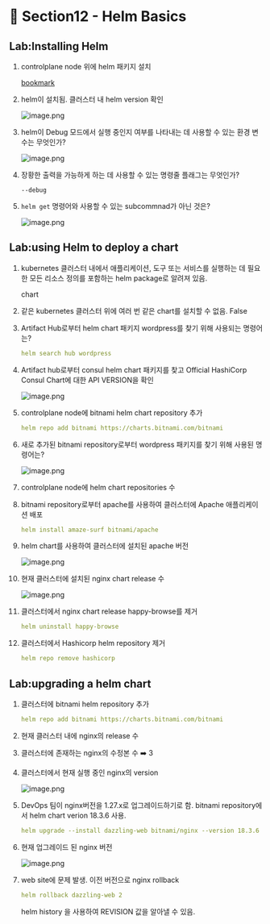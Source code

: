 # 🍨 Section12 - Helm Basics

## Lab:Installing Helm

1. controlplane node 위에 helm 패키지 설치

    [bookmark](https://helm.sh/docs/intro/install/#from-script)

2. helm이 설치됨. 클러스터 내 helm version 확인

    ![image.png](https://prod-files-secure.s3.us-west-2.amazonaws.com/b2ea2032-00e9-4883-a13b-cb03cf5b2334/c9bdd932-487b-48fe-a79d-59ac5065d76a/image.png?X-Amz-Algorithm=AWS4-HMAC-SHA256&X-Amz-Content-Sha256=UNSIGNED-PAYLOAD&X-Amz-Credential=ASIAZI2LB466T22NREUM%2F20250329%2Fus-west-2%2Fs3%2Faws4_request&X-Amz-Date=20250329T140842Z&X-Amz-Expires=3600&X-Amz-Security-Token=IQoJb3JpZ2luX2VjEAwaCXVzLXdlc3QtMiJHMEUCIQDSgWJB0KExk2udF84gnllsytYFr6sLu4sY9LL6O6lXqwIgUC8otS5QjarABeCj1xlrrbi6sWz6ik9n4tZ1YB%2BynFMq%2FwMIdRAAGgw2Mzc0MjMxODM4MDUiDIAdWHirzW%2BOjX2ObSrcA7DGbZETdjy5taFBxxMbOwuvpPioFwSfc1L%2BcJ4piZHvJhLz6eA4AbG5aaaiiWI2FJQYIB%2FhMvWeB206qwndrI6ZDDcHMve3884X7nLTtNw4GN2kipu6CXgSw%2BHsChu%2BtM6UXR9t%2FXx85xSdWEfd2SzLhiXRm6tz%2B3oyOc%2FUH0cE0jZurBxIUmFdp%2Fu4RWK%2B8li7%2B1C72ZQLmiTpOhSuZKMFiT9gJjkuA%2BIQbDFI89DPADNLAyK3JYniadZBGsWi36DyguhhRq7Q3Bzc4o0tGWUBowXVHAUEd283sGCpClZa9q0%2F%2Fql12EI%2BjYdlseVAHoZ9rDajx2xyLmk23Kfq85g53PlBGZh525oRImBPmes2NdCU5VHSTxdO3i7MXG8vkpP6q%2Fq0gKYPne49wOCWApcpyJVZT7eC7no1Rz8XbZ4xD990Vu3mEY0OUbYXOvAmWVDTtG5kWVi0MRzsWlw8WPsLHCWVu05RhcLMGCcZ%2F6RwtFjxeFAJo%2BATyPVTYifpPXhLKKZS9Cj%2BAxbxCtw54%2FXrFl00uRLxcnNqwA2znUH02nv5B9Lpdguv2Qnj7cDIA8F1MjvK3aXSDSUMlU8lSKa893%2BW%2BBsGh8F8G3HJQ52HT7QI8osyFXqO1H8QMPW0n78GOqUB2cQFbnB4qcc5YiHy8VXA6TN1XPxaLJkNiW6dsnyVS5mdrxSFdxtJeuGYkKw8EnEgjLxrBoWuKUVDqnb5XFAf4rY%2FfAgozSuFdx0MwHx3vbL2dsFrnjmEmUVlarzfjmTTGj%2BGCxbAfilfi1dekJBmGddcnC2IBrnjchj0fMBQtuesPiCpdsA%2BKW6lLvnMG2xohTxniRUY6UkoNXoKsIcZMETaoEbw&X-Amz-Signature=5d21aabe4ef1a86cde58331b26d437d6e0c6ae1d2de11420f9f285b700106043&X-Amz-SignedHeaders=host&x-id=GetObject)

3. helm이 Debug 모드에서 실행 중인지 여부를 나타내는 데 사용할 수 있는 환경 변수는 무엇인가?

    ![image.png](https://prod-files-secure.s3.us-west-2.amazonaws.com/b2ea2032-00e9-4883-a13b-cb03cf5b2334/69ca795c-9f38-4d08-ab29-52d6ec8dfe45/image.png?X-Amz-Algorithm=AWS4-HMAC-SHA256&X-Amz-Content-Sha256=UNSIGNED-PAYLOAD&X-Amz-Credential=ASIAZI2LB466ZH2EOTS5%2F20250329%2Fus-west-2%2Fs3%2Faws4_request&X-Amz-Date=20250329T140842Z&X-Amz-Expires=3600&X-Amz-Security-Token=IQoJb3JpZ2luX2VjEAwaCXVzLXdlc3QtMiJGMEQCIAETUotM4ziJF4TcT5k1Rd79OoWAWw1BK0PCuCHmVjlWAiBo98%2FTQtvykCW4WP7HjHost0De8qm9pnq0TNDH6WPIuyr%2FAwh1EAAaDDYzNzQyMzE4MzgwNSIMaTo5fqvkeQmU%2BvnbKtwDfMeGht4drCq%2FUwVUv3tJ82IjjVBDiehQani7dLYBFdB8P30Uul3rG%2F3pNSHRdd%2FICvexs9uVuNZ%2FTBw%2FbxnkXZmdK2hI3sBsN6KnkeLcFoza%2BHaS1DOYDJHyJ9zfK%2FVH6p8vmNdL5gZbcA9r5%2F%2Fcq2jbKx6Elk4lVRT4xL6fBN6L0HHakVlvXEiRB4%2FU%2BAtS7sHnjfoLg9T%2BDsArqs5dOf5gt0TG5np4vxOCDXOdzgPHcRUc%2BuhO8Nk2%2BQJReLJMme0dzOXqPPg089BxMMnsz4VCAbMXsC4aOsLGJdWTWKauQMgmRkDk2Y6SInDJfEC8AxRhvx9GVHoWcGGl%2FDB692PQGJcwVDP9mjZAjmsxOumbnXfVdkopYf5WxZyxp%2BHTRP4zeKrUvvREqIjod%2B91Me5InRChbTQ41aaiNj1xf2%2FLxS42JacoiQehrJECZbn74wBU55iwbW2UMwDW82jW%2Byk9eJ0xlRnNCh966csvKyKRr3AtlsWP95yTSZ%2B5ZKOECHINliC54VJL%2BOW3M6TMv71uFKVUr7thZ831pGYXfjbdo%2B8Orno6QxgRiNrZquJEanrFDJD5fp8DsX7ccp%2BwDR9mETSuXUaackl5jOYSf1nS08dsLyLsSIvtZBYwl7WfvwY6pgFaRNQnEHUaumlCbD6XQU6n9aW9cAaMadvqqHEgspXd8u31WpqjRMMWDkTKKZtFP3AN2S1m0fNnlnj5sqRSjXEfSfg61S141EP1fgFi4e0VRkBPK0Wj5yGMDWp1NIE0Fz267K0j%2FRlR6GeO9NZ5dfwgYqxDkBzE2HGYTDkKw3p3S40P29hE8c6DgHe%2F%2FFiIiWXPArTLXdbFcIVRi2XQ79DuEQCyQrXQ&X-Amz-Signature=c6aa0949b3518822cb2cb6db3bc796f7c9152adf3fba630c6039255f2185ed1e&X-Amz-SignedHeaders=host&x-id=GetObject)

4. 장황한 출력을 가능하게 하는 데 사용할 수 있는 명령줄 플래그는 무엇인가?

    `--debug`

5. `helm get` 명령어와 사용할 수 있는 subcommnad가 아닌 것은?

    ![image.png](https://prod-files-secure.s3.us-west-2.amazonaws.com/b2ea2032-00e9-4883-a13b-cb03cf5b2334/8b4d92de-2e0c-42f2-8ca2-402d161402a4/image.png?X-Amz-Algorithm=AWS4-HMAC-SHA256&X-Amz-Content-Sha256=UNSIGNED-PAYLOAD&X-Amz-Credential=ASIAZI2LB466ZZL3IXT5%2F20250329%2Fus-west-2%2Fs3%2Faws4_request&X-Amz-Date=20250329T140843Z&X-Amz-Expires=3600&X-Amz-Security-Token=IQoJb3JpZ2luX2VjEAwaCXVzLXdlc3QtMiJHMEUCIHs3Yz1cPvNqWjlPqVTeSTr0aDSHszfV%2FnLi1VIxmN%2BYAiEAhkDDzXJ0hvURdUOO%2FbxhMb3f1sz3A0RJbaG2gNIJiRMq%2FwMIdRAAGgw2Mzc0MjMxODM4MDUiDPhM9IFDesUQlar07ircA%2BSEnobS45%2Bk%2Fy%2FBy1sXG4cR%2BKjRShPy9Hgu%2B1zOmbpSIucag7GoW2XKQ9AifmEW4qJDKOZH1LwiOaXfls%2FRqV0kKNj0DybC9MbUnUrHJaVo1qvFpeTEelUpzQrs%2FxNsckuhLs6drXz06RIdRpIGi8tqtKHwgC9Jlov8IviyOkWoxGVbP2zVRuX91yMr32xYHQz9tL8yV7R4c69aOpvj4xD9CexFHShm0Bb4U35vTBVxuFpILl9B72qmMERuB2keXxbmB9g%2FUoLsB1rf%2F9rJKsY9vkl%2BXxibbOjduQzhpKghBiwdBUP6gmjhS%2B25GCJHsnWnRApnkFrEKoz9W%2B29S6olCqhORxK2LvkZW%2FfnTWbfx%2BKEBDeFgg0M%2Fd%2B9yCEEi3OHVghNdf4CGoMohN69Ukn%2BnzbdSWQ6%2F4FGt8PsuSLgZjHTDTNAlshzJG9XavnSQ7B73tKZHzv%2FKbH6cBCMDqFyFgbW0aI8k0xLuWWyjGt0t4eOuvxLfYeH5rJs4f4g4bP4Scm%2BV6SuB5ljWhW%2B7pny%2F732uBHexDQTV8mkQaBTiyqN3T9hnGLsdAczK%2FtcvclTxBXWI2%2BliSFIrtD7fq0Ntybk8ux2V7ppjCcCvKeNsDZXLlDFWU%2FzpMEkMJW1n78GOqUBZ%2BExDEIsliqBpKiznsfDAwIaedQtzLc4jyKQCxPzOYc%2BEvebgfzLKpgQ7Mcrhuv2T1wZRogw1R0ZlPpEC9TuT%2BxdbKOHpHXGr0p1fw5Dl3VxOnnDeBsDI0WQ0XLUS0f51ikGCm5D0DQNkt9w7cnoKCY7XUIk%2Bhc0hnL%2BgCcrcJds4xTqu9ouuJMa3oDmHInKb6vvatbQhIMoxQegi6tkJ3CjvHYN&X-Amz-Signature=e65154b0bbf455ae2de3b7c2b8663779b8157a747ad31c5b3faedbc30dba9092&X-Amz-SignedHeaders=host&x-id=GetObject)


## Lab:using Helm to deploy a chart

1. kubernetes 클러스터 내에서 애플리케이션, 도구 또는 서비스를 실행하는 데 필요한 모든 리소스 정의를 포함하는 helm package로 알려져 있음.

    chart

2. 같은 kubernetes 클러스터 위에 여러 번 같은 chart를 설치할 수 없음. False
3. Artifact Hub로부터 helm chart 패키지 wordpress를 찾기 위해 사용되는 명령어는?

    ```yaml
    helm search hub wordpress
    ```

4. Artifact hub로부터 consul helm chart 패키지를 찾고 Official HashiCorp Consul Chart에 대한 API  VERSION을 확인

    ![image.png](https://prod-files-secure.s3.us-west-2.amazonaws.com/b2ea2032-00e9-4883-a13b-cb03cf5b2334/930692cd-425e-4e23-9c1b-928f9f1e131a/image.png?X-Amz-Algorithm=AWS4-HMAC-SHA256&X-Amz-Content-Sha256=UNSIGNED-PAYLOAD&X-Amz-Credential=ASIAZI2LB466X57X6MB4%2F20250329%2Fus-west-2%2Fs3%2Faws4_request&X-Amz-Date=20250329T140843Z&X-Amz-Expires=3600&X-Amz-Security-Token=IQoJb3JpZ2luX2VjEAwaCXVzLXdlc3QtMiJHMEUCIQD%2BBVngoYQ18xfhIJ4juFsr97Z93zwwgpFsgozfvek%2B4QIgbAB6jUqXwN7hqgL9fmGfvilEZHaQjjV87DJifIeJBVAq%2FwMIdRAAGgw2Mzc0MjMxODM4MDUiDJy6Z6YHvQ2mDMefdyrcA1Qp4bA6ivy4VfRtpafnS%2BLvpKZ3BcQXIgeKIbTJv%2B%2FoAUJXJvKs4wtZthaFXgG0oRbrk8CqNHHBopmMZpZhIynM%2Br8e39HxpHKlLuWFT560eKQ1VYhtoT41I3BKpiImFr2nU%2Fr66TVd4OiCo8sUVi%2B0%2FB4Fr5wDMnpzxwncYxKAViTydO2CLTQDbfjlYmiGIDjK7YOIWBJGLNda9MO0oz3w7MRaGIEpwwtjoVQZjn9kVz6dz4lgRat6G5yBX%2BUq1JSZ%2BKVdEC1TQyBbovyNYdRN4TRq9ESDPhs5j4RpVAsKUVg3oOIpRW87WEy6VceDxsCbw5WDzT5oMR2Oe%2BvPOEhnhyq26qlv7o%2BuvePVXgy41tZ3Xcm9mOhluzY2sdjm9Qvs7aKFV6uWMlL1JEBSuF%2FN9ksp7xI%2Be%2FPwa9eAyQ%2FOu23CxvEz2HEtZ8FqAbf3sZl6x1hNhECK3gU9aOvNsGJ0KGLBagbn5CgXhg6gI7v9NnEqqHw8d%2FNWX9TGH3dKjT4Oae2ZyDUay6SjiivzGEW%2F6yIfzDu2tcrWgCXn1umPvDmdHy9ffO%2BGfopbT50JXJlvj1noHVLamIg2CwOdMfVvt6YoGKg80nqgkaAA9vV7%2B8U3EmANZU0V6If2MIC1n78GOqUBpj48Q0melTdvUmG9jDet2h8kxwcaYZICT2lKz%2F3%2Fjazlg%2B7aKrILYugNzLp3%2FKHh0WAMLsB7ubNVst5wILSiRaeCouKnnP4gzu5Jg1JycDF5YP5PFZ%2Fy4ucCYFBcNHpYuZLYrpEEfFj6gUyIiOWIWdsRKFwuETzr0Rc0ktDxgtzHlEX9beFjDmhzt3XAaGpmuqBgPXnmUkCRcihM04HCU1BftuuF&X-Amz-Signature=d61a58d13ed0d95ad5aed8afaf40312ce2e4da3948c35b534713336ddf688617&X-Amz-SignedHeaders=host&x-id=GetObject)

5. controlplane node에 bitnami helm chart repository 추가

    ```yaml
    helm repo add bitnami https://charts.bitnami.com/bitnami
    ```

6. 새로 추가된 bitnami repository로부터 wordpress 패키지를 찾기 위해 사용된 명령어는?

    ![image.png](https://prod-files-secure.s3.us-west-2.amazonaws.com/b2ea2032-00e9-4883-a13b-cb03cf5b2334/048cc660-48fe-40f7-9e95-b0f2f327e878/image.png?X-Amz-Algorithm=AWS4-HMAC-SHA256&X-Amz-Content-Sha256=UNSIGNED-PAYLOAD&X-Amz-Credential=ASIAZI2LB466Z75N37TJ%2F20250329%2Fus-west-2%2Fs3%2Faws4_request&X-Amz-Date=20250329T140844Z&X-Amz-Expires=3600&X-Amz-Security-Token=IQoJb3JpZ2luX2VjEAwaCXVzLXdlc3QtMiJHMEUCIHYw6URcPDhfk8UAcYu6kqyP%2FQ6JhYBercvG5eifnFbmAiEAyvGs36cUvDpnDxxhetRp%2FooyWolVojT8K1cQKY%2F9Jjoq%2FwMIdRAAGgw2Mzc0MjMxODM4MDUiDF2NYgUM7rFYNPCtWyrcA%2BnBvJBwDATdQ9VCAWkamD7i5ZfBqLnnZurFEbHs5a%2FEy564k7TPrFPfYF0tPvoMbGIY%2BXAID7GapxsOa8YpXsz1oUv3jJvBZmeKagBiOHI1qZG72WRs3mjkYbWTHHDefAAvEmkypSmAVwtvf9bi2pUxE5ilbXroFnPlEAsEs60fjv3y7SSmZvDHd%2BgzDZ5mQfbQC6F0vPTk%2Ba9p4TEZPoyr6Tdn2ba6wRu%2Bsk%2F4wMAOSi%2BmonRG512Dz%2Bph1HfuOkz3fMjpp89xaxldamoociLIdAJwJFwY5WWnKKq%2BQGALSYt7ZyHA6Sak74SdWDFfCIcnSj77t5bcJJWuOdfbalFQGvZ%2B22WJtJMDHdKdHZP3USidkpZTaCFhOWjquaP3BJ7iKmGNZaeExZH6cyr1b4rWsx2AmjLyVigmkmH%2FF2F7zE2ML0YhrwZ79DiH4N%2F4yRJCZLODQw2JNymNJiBBxteNnxDs40eOCunACJRuB4UXx1dt2zt3R5u1bGQrqHArsRCWQpinNEPXU0SjB7Pmn1kVknrb80eG4pImcDKnnpYIYgBKBiIYZ7OuWXSZaKYZcsQ2hCM9Lk081UeWMDflYfsXBGLua2pZ3q5rl2tXYe2jjT5cyZSq1SH4lp2UML61n78GOqUBCLidz43a4KYiyFgEDylElT4P6Jz6CkAm6IDi58YFPX1M1RgZn71e9V4s%2FtJ7oNVdd49t0uCCCPhpawLUcgHFQt2oUyYulvzoFxMaVVSlA%2Fkvp%2FUgvu5zSYVSTBXwsuC0lk2V5wZbSst3%2F9HnIYYzrZ0g0l46A90pl573ZvZOAZeBMniX6trpBt4VpwVxAWlJpWIht8rEpyX9eoWVmd%2BgGxiGLJYL&X-Amz-Signature=29eeb37796891b1d0a0f05ba80b03becc985c2dedfd537609bd8120046888d74&X-Amz-SignedHeaders=host&x-id=GetObject)

7. controlplane node에 helm chart repositories 수
8. bitnami repository로부터 apache를 사용하여 클러스터에 Apache 애플리케이션 배포

    ```yaml
    helm install amaze-surf bitnami/apache
    ```

9. helm chart를 사용하여 클러스터에 설치된 apache 버전

    ![image.png](https://prod-files-secure.s3.us-west-2.amazonaws.com/b2ea2032-00e9-4883-a13b-cb03cf5b2334/e38adf70-0b48-42cc-9fc1-c4beff4e690a/image.png?X-Amz-Algorithm=AWS4-HMAC-SHA256&X-Amz-Content-Sha256=UNSIGNED-PAYLOAD&X-Amz-Credential=ASIAZI2LB466QWXFL3TI%2F20250329%2Fus-west-2%2Fs3%2Faws4_request&X-Amz-Date=20250329T140846Z&X-Amz-Expires=3600&X-Amz-Security-Token=IQoJb3JpZ2luX2VjEAwaCXVzLXdlc3QtMiJHMEUCIDSH%2F0Yrs95B9LRQjS4XegIPjHWg%2BUBlFh6G1EJw7F%2BXAiEAyUSoiwPBaqpadQpClnKhEGG5BdJhk946874Mdrrtatkq%2FwMIdRAAGgw2Mzc0MjMxODM4MDUiDE320jfuku%2BUIUIxDSrcA92ASsLCUa82R79ACZlbhUl9PZo1UBP%2BSqg0OC5PxWA2K4k1FZplkjuYEdCWo58QV%2FG8WewTFn8nk7c1MoCCvQWUEm5KRx9tDPaPRjpuTOA0hl1aOwc80MrjStRcRx5pQsmcqql2TDNvbd2Qh8UG7XCKaZWsqo84qA5uxoeLsHoyBRPX87mfK%2BnUTfnolo%2FhN95VB0CWizN9Hd4LzOt3tesyojtKD1JG%2F1zgTUVnI0DjwuDklj1SFXXb%2Fgz6n%2B90Ev1MjroIlgCmgn7J06XH%2F9egW9t8UxIU9RnvDdoD1y2rb%2FUiy%2FwliawjTxdsevmUU13s%2F6D1wRIb3aycd65Co10OVPmSqcTXWG1Kx0FtfljEPzDs46wsHfr0orEpw0NLj9FnE7OHjTNr7MDNMnR%2FmCl91OsULG8Qjgd938v8ShPoQPDJr%2FKev0qx09SZhPdcid0zazkOThTgroxyh2LFdm6F8c5PGGi%2Fzy%2FltrPjOWjEWBh21HCPOQmUIT0azWYbOIW8v1m%2BrtWhtY7OHqS2gdl3EdGljcx0zIk9jOcrOc5By24HkHxG31XBjcJ1T2JghIuHFCWTKjZBXUQSH1Ti9G%2F4BgQPJmDkUiBWShLEHGDw%2F9B7XHdjv4p7wn2%2BMJ21n78GOqUB9RE6mkOHM2zyg0E7u7zwituVUKXkkmXbft%2Flkkp8voooKiwq%2BsNkTBaeGZ5IFwy2q7W1%2FQuWRr1o5%2BKtNte8Yk8w0jwYjJQ7G9oIb1z1n0P04cAOyjbWEXiIPVmTBFdb0XMVv6ScBjsGASYcuj4UnqBv0%2BEN0HozvLqQ4DFhNIXK%2BRwaLYnjIK00eqOS%2FXUOrvoNNysR2t8I1c%2B1Fv2%2BoQEJZJkv&X-Amz-Signature=3745c0027f87ef9069fb9fece4227b36cbf7636ef5cce13798b850b422f49272&X-Amz-SignedHeaders=host&x-id=GetObject)

10. 현재 클러스터에 설치된 nginx chart release 수

    ![image.png](https://prod-files-secure.s3.us-west-2.amazonaws.com/b2ea2032-00e9-4883-a13b-cb03cf5b2334/8388808b-1d20-480f-ba99-2276eda3aeec/image.png?X-Amz-Algorithm=AWS4-HMAC-SHA256&X-Amz-Content-Sha256=UNSIGNED-PAYLOAD&X-Amz-Credential=ASIAZI2LB466QVB6ABTD%2F20250329%2Fus-west-2%2Fs3%2Faws4_request&X-Amz-Date=20250329T140846Z&X-Amz-Expires=3600&X-Amz-Security-Token=IQoJb3JpZ2luX2VjEAwaCXVzLXdlc3QtMiJHMEUCIQCJme6q1JDqij3E6hQZQPMRqeAarUP1eYAV%2BMC0nQ%2BUBQIgIs%2FGMnyWyEVV%2BCySdD9D9sUD64WZ1RJXol772jl75k4q%2FwMIdRAAGgw2Mzc0MjMxODM4MDUiDMFk6EhkMtalsOBfkCrcA3nWpxYDGwAxtQCJqPrt7Gt8g%2B18rd%2Bz%2F3UOZD%2B67%2BulUIq7uyaAtb58T9UjX5fTPtKmbM36vBS%2Fz4TrrgseM12DShFs22Mfo%2FBaTvChk3B84wyWA5OSwAUhJ%2Fe%2BYSjiA0H1jENAUActJ8b0ymZWaLxjDRi%2BrTFzsRwmhr0ooIF%2BmVyCPpsJPYJsNrvNPn2ILUe66nbdYp4fmSxqe9%2Fnfy5VOAsqVnrq0%2BR0hG3oWb8hJ2Ldh9G4q5w83%2FF%2BDm51uU5cXewoMaBzWRtowBhiCbJn9y4g9QJGdyj27T5oFsV4txkoshdxvkXMN6VQjvlTdhVjgDf8CI66HzKC9IMp52ViFq3lzo92RknMExFFfz1t8USc5WAqm7q1osgUDIZlsPsSqW3S3osj5vXFpmxzw03qeRdL%2BBxcSIj1DGg%2Bu065oSmzdsjdawcxZcEd%2BZPgKhEeGp4677bnGTU0AtdhmVh6Y5eYDzVLSRJa5fERyUeK%2BuvNdiYXay7JFh%2BQu8ZTI40PsOcR3%2Bhnkvm00k7xzdyB0CMuPnNezHTsnU%2FUQm2jTS88RU%2FAm4GnWx0lVM7pMUhx4CKj38Hi03RvbCxhGxQczmiamXxON%2FGEsAEfEzTPF1P8aNSpJmpCB6ENMI21n78GOqUBvZSlBFbPECq1Hx8tLqWQKG5mhs9MHKgBFizDsB03VTiMRRhsoI0br2F%2Fn1OjL4XZU8FvIyXWdpHTdjsJ%2FGedlMj%2BpoSdigeYqpbixVRnaRTw0qFraFp5TaFkXgzPjOs%2BRe5gLafN1zEBh7arTEKtcbpAG1BUxlXmcvZZK4ip7p454hb8wUaKKnnl5QyvIXyUQHSStPYS%2FNjszAkp5B4MwjlQVmpL&X-Amz-Signature=1927344e411031ffd6735170701ca6b0e1ddad61318a68c58d0718e7e32ce6ca&X-Amz-SignedHeaders=host&x-id=GetObject)

11. 클러스터에서 nginx chart release happy-browse를 제거

    ```yaml
    helm uninstall happy-browse
    ```

12. 클러스터에서 Hashicorp helm repository 제거

    ```yaml
    helm repo remove hashicorp
    ```


## Lab:upgrading a helm chart

1. 클러스터에 bitnami helm repository 추가

    ```yaml
    helm repo add bitnami https://charts.bitnami.com/bitnami
    ```

2. 현재 클러스터 내에 nginx의  release 수
3. 클러스터에 존재하는 nginx의 수정본 수 ➡️ 3
4. 클러스터에서 현재 실행 중인 nginx의 version

    ![image.png](https://prod-files-secure.s3.us-west-2.amazonaws.com/b2ea2032-00e9-4883-a13b-cb03cf5b2334/b455502b-e813-41c9-a31d-758acd7b6fc1/image.png?X-Amz-Algorithm=AWS4-HMAC-SHA256&X-Amz-Content-Sha256=UNSIGNED-PAYLOAD&X-Amz-Credential=ASIAZI2LB466S7PD7BTR%2F20250329%2Fus-west-2%2Fs3%2Faws4_request&X-Amz-Date=20250329T140847Z&X-Amz-Expires=3600&X-Amz-Security-Token=IQoJb3JpZ2luX2VjEAwaCXVzLXdlc3QtMiJIMEYCIQCz68Gb4QUCU89EaLdGxslLNv9Ptv3eWAX4SwdtgN7SwwIhAMcyU4lO3cXiBGbziOzRmdW8Rs5%2FKJ0ut3osXu5U8bNnKv8DCHUQABoMNjM3NDIzMTgzODA1Igzr9BNyuZ0Qza18EKoq3AOojkvlbbR%2BqedKDZ%2FW6ouvJHWxn42PsEAQXSy8MHUWmoph9KoJ%2FsPJyO4X6vIlf%2B3QfX%2BjKjMLdFY%2BRQoPzSvE2OAsAob%2B9URdy%2B%2BCbNJS5SpowDvMCxvh7gnvrf2Y%2BMe0uxNeD7%2BTedV2Ux5OiV%2FMcavibENMJlp0syUgnzBbysNYTFoE6VgN5RKIHPZhqDLB53sV1E%2FsuBOw5I6DIEAZNUEj%2FVz4HPU%2BFEUBMoRtOtAGly%2BZRaLnfWZeBUAb2WeTG2mBmIAAnN4Y79J5uUb6dxxHOiBZMEKoKMwRLj4IwGmEZJ7JQXaf1lg%2B0Ne1I2MqKXa%2BPZEMVqZQe%2BaSRZKafFjngLEDp7Vw6WvltpN%2F7Z2ImBtyR3vyxofrFzuVLMJIWQQop4ZZlYjB2V8tw5rhqJblYGWwoFyDL4qeDjI6TWfFcOMinjaiS6eTMZ04AC%2BJyC%2B2UBxuvg5oCN86b4VuVBjbI%2B74m9ow6CzWlBOj%2FHogBXj1yz6JfFkD7VB8kKsDf3LYknQ65xV%2B3W%2F%2BnktEA5jNh1K%2BL4A7OVAwYAeqUH4nlkffhU8oimtWaYW0hFX97ViEr7e1f6SVBfbvoK1ogIzPn%2B0Zq98iN3%2FXywDnksA0010gOyLcsb5VnzCXtZ%2B%2FBjqkAT%2FDuDF6QkSjjg3gaSXv6FV7fdWRLjnsA%2FrzMxQs8mNHFDlL46kPJY03zFlvzJYZCeRvZhcgj9iu27qn4jQvKrM8C49tptqvoLDM0LSb%2BlDXIMQNfh%2Bo5Jc3ebL5QdP98SHbqDcMwKXlNcd6Zcd%2BnCYBFt24KOKBLTkqkLN1RqHtm4STOEVYd88O3aJ3I5szPMiQKAIZgkQLV76yMVLSJTfR0iqU&X-Amz-Signature=c673e69558f6d53890a7ac5006b49572a4ed2660f8bb1a0c7b39ae25d01f2a97&X-Amz-SignedHeaders=host&x-id=GetObject)

5. DevOps 팀이 nginx버전을 1.27.x로 업그레이드하기로 함. bitnami repository에서 helm chart verion 18.3.6 사용.

    ```yaml
    helm upgrade --install dazzling-web bitnami/nginx --version 18.3.6
    ```

6. 현재 업그레이드 된 nginx 버전

    ![image.png](https://prod-files-secure.s3.us-west-2.amazonaws.com/b2ea2032-00e9-4883-a13b-cb03cf5b2334/f7b287a2-6476-42d1-97ee-a1845c92fe99/image.png?X-Amz-Algorithm=AWS4-HMAC-SHA256&X-Amz-Content-Sha256=UNSIGNED-PAYLOAD&X-Amz-Credential=ASIAZI2LB4666NRUJS32%2F20250329%2Fus-west-2%2Fs3%2Faws4_request&X-Amz-Date=20250329T140847Z&X-Amz-Expires=3600&X-Amz-Security-Token=IQoJb3JpZ2luX2VjEAwaCXVzLXdlc3QtMiJHMEUCIQCQGER8N3EFY3%2FlpWKT38abUKVgBgiTB9%2BGWuRIjJ%2BH9QIgKxdkHyYGumVwj%2F06waEM2Yqa1HzlFDN%2BZfT%2BIb6xQgIq%2FwMIdRAAGgw2Mzc0MjMxODM4MDUiDEA%2FvARFj%2FE5Nk5sKyrcAy2ckPTjRKQazRGWzgCGmWj8EBOlbPQnKJYg1eCmV%2BCulGHVuV6DdA3kcLjzXqWpcTsisbDkEnJgb953AihcXEJ9n3YttoVt75lSCGXXMxpzxckdtwmd1yKaJUI0APMTbesbeldUFtGK1M%2Fr6Nng1k3Da3IwrMM6GCRbDp%2BM6cjh%2Byd27QurMGN0l%2F7O9ORW9ASotauUYnVkKqxs4mHwbveJBUBhzGah3eSAj9J7W95C9j7d5FqqWx4w%2BSVr1RZzXn6T7a6wIoLSCRUzfKp2TT%2BX%2BLZLaFVI7P4EkaqHMExxdNRkrcKhaYclHEpeXBxl8o0YcRZAf3aAarnad%2FWin7HlEn8B0HN%2Bw22kXDj9eD6d%2F5e25Jycy4gzjUTlcBUK7BfxXVKWHEVbTRaW8UO4OJhe%2FsHBQhUuBpOVDk0WvjpOANeFy9UIo3Nxv9UmWKs23QId%2BDDgeqP5kfPRO0NWaUypmO3m%2BlqnqxRUOyVM0dvD1TxtNl85h1Gi9%2FpbHhj22gF74LbUOmoux%2FjnmTas92WkKWLRzs7vTcbwjJ%2BExV2xnGJIrlz5tkMiMjuv%2B5incFfw%2FDSzFU9xmQk89k4rE0iXIR8ZWoL1M9mA0mLOC12EBk7H9HIsXsF%2BlkAbMJe1n78GOqUB5QCMsLJvdKH8LHdCdSZCmhAkfniielnWjJlaq2NoudH7lNDJRP1vCaZzib5UkQtgeLCLAUnhHFqJ1tJEPAW9GZNPW8gooCQ3plttxTWxXc2wKXLxK73Qom0MjgRfdPyrWE5LXmliTjXvq2cPsL3ma%2FpNQ0rj0hrz7dvqzGEVc%2Ft9xJw2VlhGL8ulbun1F%2BQ18QCwfInRX7LQ7EJYZ5nXkH6yRUKx&X-Amz-Signature=cfd3164e1503972e7cd857dd303ace34ba5681febc6a76463dff5e71309c46a9&X-Amz-SignedHeaders=host&x-id=GetObject)

7. web site에 문제 발생. 이전 버전으로 nginx rollback

    ```yaml
    helm rollback dazzling-web 2
    ```


    helm history <release name>을 사용하여 REVISION 값을 알아낼 수 있음.

